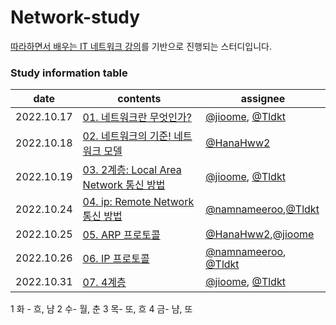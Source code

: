 # Network-study
[따라하면서 배우는 IT 네트워크 강의](https://www.youtube.com/playlist?list=PL0d8NnikouEWcF1jJueLdjRIC4HsUlULi)를 기반으로 진행되는 스터디입니다.


### Study information table
date|contents|assignee
--|--|--
2022.10.17|[01. 네트워크란 무엇인가?](https://github.com/Growth-Collectors/Network-study/blob/f4026aba4cc789238a587f8bdf672124b01b8647/01.%20%EB%84%A4%ED%8A%B8%EC%9B%8C%ED%81%AC%EB%9E%80%20%EB%AC%B4%EC%97%87%EC%9D%B8%EA%B0%80%3F.md)| [@jioome](https://github.com/jioome), [@Tldkt](https://github.com/Tldkt)
2022.10.18|[02. 네트워크의 기준! 네트워크 모델](https://github.com/Growth-Collectors/Network-study/blob/main/02.%20%EB%84%A4%ED%8A%B8%EC%9B%8C%ED%81%AC%EC%9D%98%20%EA%B8%B0%EC%A4%80:%20%EB%84%A4%ED%8A%B8%EC%9B%8C%ED%81%AC%20%EB%AA%A8%EB%8D%B8.md)|[@HanaHww2](https://github.com/HanaHww2)
2022.10.19|[03. 2계층: Local Area Network 통신 방법](https://github.com/Growth-Collectors/Network-study/blob/main/03.%202%EA%B3%84%EC%B8%B5:%20%EA%B0%80%EA%B9%8C%EC%9D%B4%20%EC%9E%88%EB%8A%94%20%EB%84%A4%ED%8A%B8%EC%9B%8C%ED%81%AC.md)|[@jioome](https://github.com/jioome), [@Tldkt](https://github.com/Tldkt)
2022.10.24|[04. ip: Remote Network 통신 방법](https://github.com/Growth-Collectors/Network-study/blob/main/04.%20%EB%84%A4%ED%8A%B8%EC%9B%8C%ED%81%AC%20%EA%B3%84%EC%B8%B5.md)|[@namnameeroo](https://github.com/namnameeroo),[@Tldkt](https://github.com/Tldkt)
2022.10.25|[05. ARP 프로토콜](https://github.com/Growth-Collectors/Network-study/blob/main/05.%20ARP%20%ED%94%84%EB%A1%9C%ED%86%A0%EC%BD%9C.md)|[@HanaHww2](https://github.com/HanaHww2),[@jioome](https://github.com/jioome)
2022.10.26|[06. IP 프로토콜](https://github.com/Growth-Collectors/Network-study/blob/main/06.%20%EB%A9%80%EB%A6%AC%20%EC%9E%88%EB%8A%94%20%EC%BB%B4%ED%93%A8%ED%84%B0%EB%81%BC%EB%A6%AC%EC%9D%98%20%EB%8D%B0%EC%9D%B4%ED%84%B0%20%EC%A0%84%EC%86%A1.md)|[@namnameeroo](https://github.com/namnameeroo), [@Tldkt](https://github.com/Tldkt)
2022.10.31|[07. 4계층 ](https://github.com/Growth-Collectors/Network-study/blob/main/07.%204%EA%B3%84%EC%B8%B5%20%EC%9D%B4%EB%A1%A0%20-%20%EC%BB%B4%ED%93%A8%ED%84%B0%EC%9D%98%20%ED%94%84%EB%A1%9C%EA%B7%B8%EB%9E%A8%EB%81%BC%EB%A6%AC%EB%8A%94%20%EC%9D%B4%EB%A0%87%EA%B2%8C%20%EB%8D%B0%EC%9D%B4%ED%84%B0%EB%A5%BC%20%EC%A3%BC%EA%B3%A0%20%EB%B0%9B%EB%8A%94%EB%8B%A4.md)|[@jioome](https://github.com/jioome), [@Tldkt](https://github.com/Tldkt)





1 화 - 흐, 냠
2 수- 월, 춘
3 목- 또, 흐
4 금- 냠, 또

